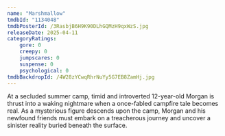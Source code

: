 ```yaml
---
name: "Marshmallow"
tmdbId: "1134048"
tmdbPosterId: /3RasbjB6H9K90DLhGQMzH9qxWzS.jpg
releaseDate: 2025-04-11
categoryRatings:
    gore: 0
    creepy: 0
    jumpscares: 0
    suspense: 0
    psychological: 0
tmdbBackdropId: /4W28zYCwqRhrNuYy5G7EB8ZamHj.jpg
---
```

At a secluded summer camp, timid and introverted 12-year-old Morgan is thrust into a waking nightmare when a once-fabled campfire tale becomes real. As a mysterious figure descends upon the camp, Morgan and his newfound friends must embark on a treacherous journey and uncover a sinister reality buried beneath the surface.
